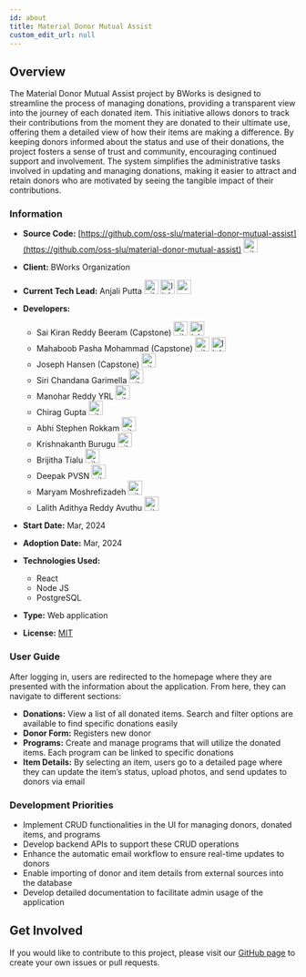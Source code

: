 ```yaml
---
id: about
title: Material Donor Mutual Assist
custom_edit_url: null
---
```


## Overview

The Material Donor Mutual Assist project by BWorks is designed to streamline the process of managing donations, providing a transparent view into the journey of each donated item. This initiative allows donors to track their contributions from the moment they are donated to their ultimate use, offering them a detailed view of how their items are making a difference. By keeping donors informed about the status and use of their donations, the project fosters a sense of trust and community, encouraging continued support and involvement. The system simplifies the administrative tasks involved in updating and managing donations, making it easier to attract and retain donors who are motivated by seeing the tangible impact of their contributions.

### Information

- **Source Code:** [https://github.com/oss-slu/material-donor-mutual-assist](https://github.com/oss-slu/material-donor-mutual-assist) [<img src="/img/git-alt.svg" alt="git" width="25" height="25" />](https://github.com/oss-slu/material-donor-mutual-assist)
- **Client:** BWorks Organization
- **Current Tech Lead:** Anjali Putta [<img src="/img/github.svg" alt="github" width="25" height="25" />](https://github.com/Anjali0407-git/) [<img src="/img/linkedin.svg" alt="linkedin" width="25" height="25" />](https://www.linkedin.com/in/anjali-putta-278164227/) [<img src="/img/portfolio.svg" alt="portfolio" width="25" height="25" />](https://anjali-official.netlify.app/)
- **Developers:**
  - Sai Kiran Reddy Beeram (Capstone) [<img src="/img/github.svg" alt="github" width="25" height="25" />](https://github.com/saikiran0405) [<img src="/img/linkedin.svg" alt="linkedin" width="25" height="25" />](https://www.linkedin.com/in/sai-kiran-reddy-beeram-866075190/)
  - Mahaboob Pasha Mohammad (Capstone) [<img src="/img/github.svg" alt="github" width="25" height="25" />](https://github.com/miabu-pashh) [<img src="/img/linkedin.svg" alt="linkedin" width="25" height="25" />](https://www.linkedin.com/in/mohammad-mahaboob-pasha/)
  - Joseph Hansen (Capstone) [<img src="/img/github.svg" alt="github" width="25" height="25" />](https://github.com/truffer11)
  - Siri Chandana Garimella [<img src="/img/github.svg" alt="github" width="25" height="25" />](https://github.com/SiriChandanaGarimella)
  - Manohar Reddy YRL [<img src="/img/github.svg" alt="github" width="25" height="25" />](https://github.com/yrlmanoharreddy)
  - Chirag Gupta [<img src="/img/github.svg" alt="github" width="25" height="25" />](https://github.com/Chirag2x)
  - Abhi Stephen Rokkam [<img src="/img/github.svg" alt="github" width="25" height="25" />](https://github.com/Abhi-Stephen)
  - Krishnakanth Burugu [<img src="/img/github.svg" alt="github" width="25" height="25" />](https://github.com/krishnakanth-slu)
  - Brijitha Tialu [<img src="/img/github.svg" alt="github" width="25" height="25" />](https://github.com/Brijitha1609)
  - Deepak PVSN [<img src="/img/github.svg" alt="github" width="25" height="25" />](https://github.com/deepak-pvsn)
  - Maryam Moshrefizadeh [<img src="/img/github.svg" alt="github" width="25" height="25" />](https://github.com/Moshrefi)
  - Lalith Adithya Reddy Avuthu [<img src="/img/github.svg" alt="github" width="25" height="25" />](https://github.com/alar12)

- **Start Date:** Mar, 2024
- **Adoption Date:** Mar, 2024
- **Technologies Used:**
  - React
  - Node JS
  - PostgreSQL
- **Type:** Web application
- **License:** [MIT](https://opensource.org/license/mit)

### User Guide

After logging in, users are redirected to the homepage where they are presented with the information about the application. From here, they can navigate to different sections:

- **Donations:** View a list of all donated items. Search and filter options are available to find specific donations easily
- **Donor Form:** Registers new donor
- **Programs:** Create and manage programs that will utilize the donated items. Each program can be linked to specific donations
- **Item Details:** By selecting an item, users go to a detailed page where they can update the item’s status, upload photos, and send updates to donors via email

### Development Priorities

- Implement CRUD functionalities in the UI for managing donors, donated items, and programs
- Develop backend APIs to support these CRUD operations
- Enhance the automatic email workflow to ensure real-time updates to donors
- Enable importing of donor and item details from external sources into the database
- Develop detailed documentation to facilitate admin usage of the application

## Get Involved

If you would like to contribute to this project, please visit our [GitHub page](https://github.com/oss-slu/material-donor-mutual-assist) to create your own issues or pull requests.
